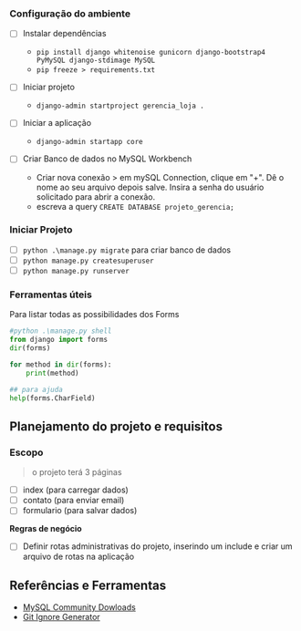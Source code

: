 ### Configuração do ambiente

- [ ] Instalar dependências 
  - `pip install django whitenoise gunicorn django-bootstrap4 PyMySQL django-stdimage MySQL`
  - `pip freeze > requirements.txt`
- [ ] Iniciar projeto
  - `django-admin startproject gerencia_loja .`
- [ ] Iniciar a aplicação
  - `django-admin startapp core`

- [ ] Criar Banco de dados no MySQL Workbench
  - Criar nova conexão > em mySQL Connection, clique em "+". Dê o nome ao seu arquivo depois salve. Insira a senha do usuário solicitado para abrir a conexão.
  - escreva a query `CREATE DATABASE projeto_gerencia;`

### Iniciar Projeto

- [ ] `python .\manage.py migrate` para criar banco de dados
- [ ] `python manage.py createsuperuser`
- [ ] `python manage.py runserver`

### Ferramentas úteis

Para listar todas as possibilidades dos Forms
```python
#python .\manage.py shell
from django import forms
dir(forms)

for method in dir(forms): 
	print(method)

## para ajuda    
help(forms.CharField)
```

## Planejamento do projeto e requisitos

### Escopo
> o projeto terá 3 páginas
- [ ] index (para carregar dados)
- [ ] contato (para enviar email)
- [ ] formulario (para salvar dados)

**Regras de negócio**

- [ ] Definir rotas administrativas do projeto, inserindo um include e criar um arquivo de rotas na aplicação

## Referências e Ferramentas

- [MySQL Community Dowloads](https://dev.mysql.com/downloads/)
- [Git Ignore Generator](https://mrkandreev.name/snippets/gitignore-generator/#Python,Django,VirtualEnv,PyCharm+all,VisualStudioCode)
